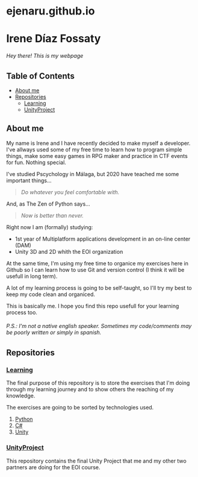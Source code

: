 # ejenaru.github.io

# Irene Díaz Fossaty

###### Hey there! This is my webpage

## Table of Contents
* [About me](#about-me)
* [Repositories](#repositories)
  * [Learning](#learning)
  * [UnityProject](#unityproject)


## About me


My name is Irene and I have recently decided to make myself a developer.
I've allways used some of my free time to learn how to program simple things, make some easy 
games in RPG maker and practice in CTF events for fun. Nothing special.

I've studied Pscychology in Málaga, but 2020 have teached me some important things... 

>_Do whatever you feel comfortable with._ 

And, as The Zen of Python says...

>_Now is better than never._

Right now I am (formally) studying:

* 1st year of Multiplatform applications development in an on-line center (DAM)
* Unity 3D and 2D whith the EOI organization

At the same time, I'm using my free time to organice my exercises here in Github so I can learn how to use Git and 
version control (I think it will be usefull in long term).

A lot of my learning process is going to be self-taught, so I'll try my best to keep my code clean and organiced.

This is basically me. I hope you find this repo usefull for your learning process too.

###### _P.S.: I'm not a native english speaker. Sometimes my code/comments may be poorly written or simply in spanish._

## Repositories

### [Learning](https://github.com/ejenaru/Learning)

The final purpose of this repository is to store the exercises that I'm doing through my learning journey and to 
show others the reaching of my knowledge.

The exercises are going to be sorted by technologies used.

1. [Python](https://github.com/ejenaru/Learning/tree/master/Python)
2. [C#](https://github.com/ejenaru/Learning/tree/master/C%23)
3. [Unity]()

### [UnityProject](https://github.com/ejenaru/UnityProject)

This repository contains the final Unity Project that me and my other two partners are doing for the EOI course.

